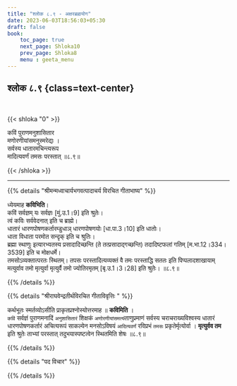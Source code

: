 ```yaml
---
title: "श्लोक ८.९ - अक्षरब्रह्मयोग"
date: 2023-06-03T18:56:03+05:30
draft: false
book:
    toc_page: true
    next_page: Shloka10
    prev_page: Shloka8
    menu : geeta_menu
---
```




## श्लोक ८.९ {class=text-center}

<br/>

{{< shloka  "0"  >}}

कविं पुराणमनुशासितार  
मणोरणीयांसमनुस्मरेद्यः ।   
सर्वस्य धातारमचिन्त्यरूप  
मादित्यवर्णं तमसः परस्तात् ॥८.९॥

{{< /shloka >}}

---


{{% details "श्रीमन्मध्वाचार्यभगवत्पादाचर्य विरचित  गीताभाष्य" %}}

ध्येयमाह  **कविभिति**।   
कविं सर्वज्ञम् यः सर्वज्ञः [मुं.उ.1।9] इति श्रुतेः।  
त्वं कविः सर्ववेदनात् इति च ब्राह्मे।  
धातारं धारणपोषणकर्तारम्डुधाञ् धारणपोषणयोः [धा.पा.3।10] 
इति धातोः।  
धाता विधाता परमोत सन्दृक् इति च श्रुतिः।  
ब्रह्मा स्थाणुः इत्यारभ्यतस्य प्रसादादिच्छन्ति 
(ते तत्प्रसादाद्गच्छन्ति) 
तदादिष्टफलां गतिम् [म.भा.12।334।3539] 
इति च मोक्षधर्मे।   
तमसोऽव्यक्तात्परतः स्थितम्। 
तपसः परस्तादित्यव्यक्तं वै तमः परस्ताद्धि सततः इति 
पिप्पलादशाखायाम् मत्युर्वाव तमो मृत्युर्वा मृत्युर्वै 
तमो ज्योतिरमृतम् [बृ.उ.1।3।28] इति श्रुतेः। ॥८.९॥

{{% /details %}}



{{% details "श्रीराघवेन्द्रतीर्थविरचित गीताविवृत्तिः " %}}

कर्थभूतः स्मर्तव्योऽसीति प्राकृतप्रश्नोस्योत्तरमाह ॥ 
**कविमिति** ।   
`कविं` सर्वज्ञं पुराणमनादिं `अनुशासितारं` शिक्षकं 
`अणोरणीयांसमत्यं`ताणुप्रमाणं
सर्वस्य चराचराख्यविश्वस्य धातारं धारणपोषणकर्तारं 
अचित्यरूपं साकल्येन
मनसोऽविषयं `आदित्यवर्णं` रविप्रभं `तमसः` 
प्रकृतेर्मृत्योर्वा । **मृत्युर्वव तम** 
इति श्रुतेः ताभ्यां परस्तात्‌ तदुभयास्पष्टत्वेन 
स्थितमिति शेषः ॥८.९॥

{{% /details %}}



{{% details "पद विचार" %}}


{{% /details %}}
